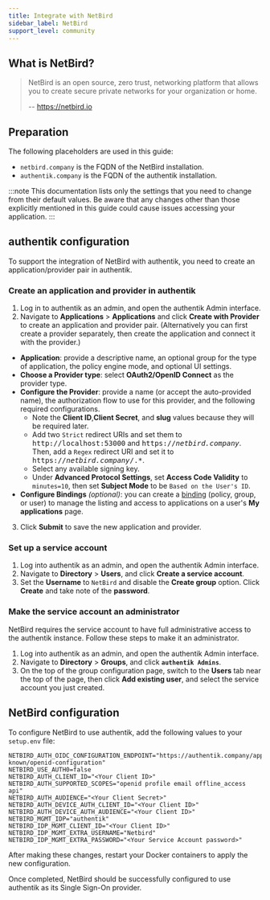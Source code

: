 ```yaml
---
title: Integrate with NetBird
sidebar_label: NetBird
support_level: community
---
```


## What is NetBird?

> NetBird is an open source, zero trust, networking platform that allows you to create secure private networks for your organization or home.
>
> -- https://netbird.io

## Preparation

The following placeholders are used in this guide:

- `netbird.company` is the FQDN of the NetBird installation.
- `authentik.company` is the FQDN of the authentik installation.

:::note
This documentation lists only the settings that you need to change from their default values. Be aware that any changes other than those explicitly mentioned in this guide could cause issues accessing your application.
:::

## authentik configuration

To support the integration of NetBird with authentik, you need to create an application/provider pair in authentik.

### Create an application and provider in authentik

1. Log in to authentik as an admin, and open the authentik Admin interface.
2. Navigate to **Applications** > **Applications** and click **Create with Provider** to create an application and provider pair. (Alternatively you can first create a provider separately, then create the application and connect it with the provider.)

- **Application**: provide a descriptive name, an optional group for the type of application, the policy engine mode, and optional UI settings.
- **Choose a Provider type**: select **OAuth2/OpenID Connect** as the provider type.
- **Configure the Provider**: provide a name (or accept the auto-provided name), the authorization flow to use for this provider, and the following required configurations.
    - Note the **Client ID**,**Client Secret**, and **slug** values because they will be required later.
    - Add two `Strict` redirect URIs and set them to <kbd>http://localhost:53000</kbd> and <kbd>https://<em>netbird.company</em></kbd>. Then, add a `Regex` redirect URI and set it to <kbd>https://<em>netbird.company</em>/.\*</kbd>.
    - Select any available signing key.
    - Under **Advanced Protocol Settings**, set **Access Code Validity** to `minutes=10`, then set **Subject Mode** to be `Based on the User's ID`.
- **Configure Bindings** _(optional)_: you can create a [binding](/docs/add-secure-apps/flows-stages/bindings/) (policy, group, or user) to manage the listing and access to applications on a user's **My applications** page.

3. Click **Submit** to save the new application and provider.

### Set up a service account

1. Log into authentik as an admin, and open the authentik Admin interface.
2. Navigate to **Directory** > **Users**, and click **Create a service account**.
3. Set the **Username** to `NetBird` and disable the **Create group** option. Click **Create** and take note of the **password**.

### Make the service account an administrator

NetBird requires the service account to have full administrative access to the authentik instance. Follow these steps to make it an administrator.

1. Log into authentik as an admin, and open the authentik Admin interface.
2. Navigate to **Directory** > **Groups**, and click **`authentik Admins`**.
3. On the top of the group configuration page, switch to the **Users** tab near the top of the page, then click **Add existing user**, and select the service account you just created.

## NetBird configuration

To configure NetBird to use authentik, add the following values to your `setup.env` file:

```
NETBIRD_AUTH_OIDC_CONFIGURATION_ENDPOINT="https://authentik.company/application/o/netbird/.well-known/openid-configuration"
NETBIRD_USE_AUTH0=false
NETBIRD_AUTH_CLIENT_ID="<Your Client ID>"
NETBIRD_AUTH_SUPPORTED_SCOPES="openid profile email offline_access api"
NETBIRD_AUTH_AUDIENCE="<Your Client Secret>"
NETBIRD_AUTH_DEVICE_AUTH_CLIENT_ID="<Your Client ID>"
NETBIRD_AUTH_DEVICE_AUTH_AUDIENCE="<Your Client ID>"
NETBIRD_MGMT_IDP="authentik"
NETBIRD_IDP_MGMT_CLIENT_ID="<Your Client ID>"
NETBIRD_IDP_MGMT_EXTRA_USERNAME="Netbird"
NETBIRD_IDP_MGMT_EXTRA_PASSWORD="<Your Service Account password>"
```

After making these changes, restart your Docker containers to apply the new configuration.

Once completed, NetBird should be successfully configured to use authentik as its Single Sign-On provider.
